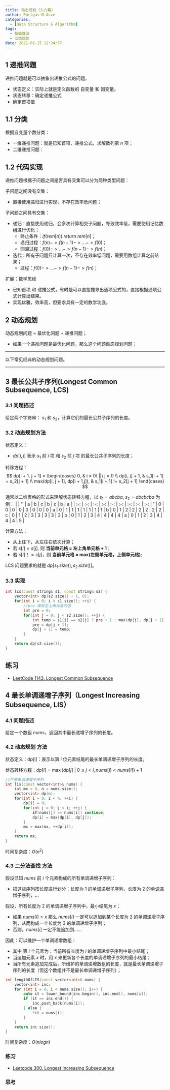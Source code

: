 ```yaml
---
title: 动态规划（入门篇）
author: Portgas·D·Asce
categories:
  - [Data Structure & Algorithm]
tags:
  - 基础算法
  - 动态规划
date: 2021-01-15 12:24:57
---
```


## 1 递推问题

递推问题就是可以抽象出递推公式的问题。
- 状态定义：实际上就是定义函数的 自变量 和 因变量。
- 状态转移：确定递推公式
- 确定首项值

## 1.1 分类
根据自变量个数分类：
- 一维递推问题：就是已知首项、递推公式，求解数列第 $n$ 项；
- 二维递推问题：

## 1.2 代码实现
递推问题根据子问题之间是否具有交集可以分为两种类型问题：

子问题之间没有交集：
- 直接使用递归进行实现，不存在效率低问题；

子问题之间具有交集：
- 递归：直接使用递归，会多次计算相交子问题，导致效率低，需要使用记忆数组进行优化；
  - 终止条件：$if(rem[n])\ return\ rem[n]$；
  - 递归过程：$f(n)->f(n - 1)->...->f(0)$；
  - 回溯过程：$f(0)->...->f(n - 1)->f(n)$；
- 迭代：所有子问题只计算一次，不存在效率低问题，需要用数组计算之前结果；
  - 过程：$f(0)->...->f(n - 1)->f(n)$；

扩展：数学思维
- 已知首项 和 递推公式，有时是可以直接推导出通项公式的，直接根据通项公式计算出结果。
- 实现优雅，效率高，但要求具有一定的数学功底。

## 2 动态规划

动态规划问题 = 最优化问题 + 递推问题；
- 如果一个递推问题是最优化问题，那么这个问题动态规划问题；

---
以下常见经典的动态规划问题。

---

## 3 最长公共子序列(Longest Common Subsequence, LCS)
### 3.1 问题描述
给定两个字符串： $s_1$ 和 $s_2$，计算它们的最长公共子序列的长度。

### 3.2 动态规划方法

状态定义：
- $dp[i, j]$ 表示 $s_1$ 前 $i$ 项 和 $s_2$ 前 $j$ 项 的最长公共子序列的长度；

转移方程：
$$
dp[i + 1. j + 1] =
\begin{cases}
0, & i = 0\ ||\ j = 0 \\
dp[i, j] + 1,  & s_1[i + 1] = s_2[j + 1] \\
max(dp[i, j + 1], dp[i + 1,j]), & s_1[i + 1] != s_2[j + 1]
\end{cases}
$$

通常以二维表格的形式来理解状态转移方程，以 $s_1 = abcba$, $s_2 = abcbcba$ 为例：
|     | '' | a | b | c | b | c | b | a |
| :-: | :-: | :-: | :-: | :-: | :-: | :-: | :-: | :-: |
''| 0 | 0 | 0 | 0 | 0 | 0 | 0 | 0 |
a | 0 | 1 | 1 | 1 | 1 | 1 | 1 | 1 |
b | 0 | 1 | 2 | 2 | 2 | 2 | 2 | 2 |
c | 0 | 1 | 2 | 3 | 3 | 3 | 3 | 3 |
b | 0 | 1 | 2 | 3 | 4 | 4 | 4 | 4 |
a | 0 | 1 | 2 | 3 | 4 | 4 | 4 | 5 |

计算方法：
- 从上往下，从左往右依次计算；
- 若 $s[i] = s[j]$, 则 **当前单元格 = 左上角单元格 + 1**；
- 若 $s[i] ！= s[j]$，则 **当前单元格 = max(左侧单元格，上侧单元格)**;

LCS 问题要求的就是 $dp[s_1.size(), s_2.size()]$。

### 3.3 实现
```cpp
int lcs(const string& s1, const string& s2) {
    vector<int> dp(s2.size() + 1, 0);
    for(int i = 0; i < s1.size(); ++i) {
        //pre 保存左上角元素的值
        int pre = 0;
        for(int j = 0; j < s2.size(); ++j) {
            int temp = s1[i] == s2[j] ? pre + 1 : max(dp[j], dp[j + 1]);
            pre = dp[j + 1];
            dp[j + 1] = temp;
        }
    }
    return dp[s2.size()];
}
```

## 练习
- [LeetCode 1143. Longest Common Subsequence](https://leetcode.com/problems/longest-common-subsequence/)

## 4 最长单调递增子序列（Longest Increasing Subsequence, LIS）
### 4.1 问题描述

给定一个数组 $nums$，返回其中最长递增子序列的长度。

### 4.2 动态规划 方法
状态定义：dp[i]：表示以第 $i$ 位元素结尾的最长单调递增子序列的长度。

状态转移方程：$dp[i] = \max{\{dp[j]\ |\ 0 \le j \lt i, nums[j] \lt nums[i]\}} + 1$

```cpp
//严格单调递增子序列
int lis(const vector<int>& nums) {
    int mx = 0, n = nums.size();
	vector<int> dp(n);
	for(int i = 0; i < n; ++i) {
	    dp[i] = 0;
		for(int j = 0; j < i; ++j) {
		    if(nums[j] >= nums[i]) continue;
			dp[i] = max(dp[i], dp[j]);
		}
		mx = max(mx, ++dp[i]);
	}
	return mx;
}
```

时间复杂度：$O(n^2)$

### 4.3 二分法查找 方法
假设已知 $nums$ 前 $i$ 个元素构成的所有单调递增子序列：
- 把这些序列按长度进行划分：长度为 1 的单调递增子序列，长度为 2 的单调递增子序列，...

假设，所有长度为 2 的单调递增子序列中，最小结尾为 $x$；
- 如果 $nums[i] > x$ 那么 $nums[i]$ 一定可以追加到某个长度为 2 的单调递增子序列，从而构成一个长度为 3 的单调递增子序列；
- 否则，$nums[i]$ 一定不能追加到......  

因此：可以维护一个单调递增数组：
- 其中 第 $i$ 个元素为：当前所有长度为 $i$ 的单调递增子序列中最小结尾；
- 当追加元素 $x$ 时，用 $x$ 来更新各个长度的单调递增子序列的最小结尾；
- 当所有元素追加完成后，所维护的单调递增数组的长度，就是最长单调递增子序列的长度（但这个数组并不是最长单调递增子序列）；

```cpp
int lengthOfLIS(const vector<int>& nums) {
	vector<int> inc;
	for (int i = 0; i < nums.size(); i++) {
		auto it = lower_bound(inc.begin(), inc.end(), nums[i]);
		if (it == inc.end()) {
            inc.push_back(nums[i]);
        } else {
            *it = nums[i];
        }	
	}
	return inc.size();
}
```

时间复杂度：$O(nlogn)$

### 练习
- [Leetcode 300. Longest Increasing Subsequence](https://leetcode.com/problems/longest-increasing-subsequence/)

### 思考


